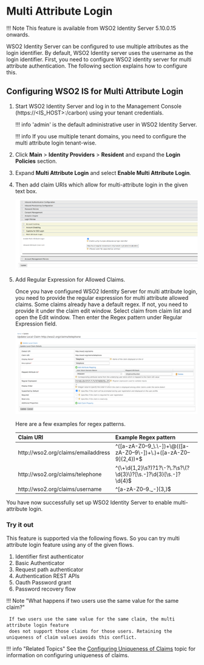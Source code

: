 # Multi Attribute Login

!!! Note
     This feature is available from WSO2 Identity Server 5.10.0.15 onwards.

WSO2 Identity Server can be configured to use multiple attributes as the login identifier.
By default, WSO2 Identity server uses the username as the login identifier.  First, you need to
configure WSO2 identity server for multi attribute authentication. The following section explains
how to configure this.

## Configuring WSO2 IS for Multi Attribute Login

1. Start WSO2 Identity Server and log in to the Management Console (https://<IS_HOST>:<PORT>/carbon) using your tenant credentials.

   !!! info
   'admin' is the default administrative user in WSO2 Identity Server.

   !!! info
   If you use multiple tenant domains, you need to configure the multi attribute login tenant-wise.

2. Click **Main** > **Identity Providers** > **Resident** and expand the **Login Policies** section.

3. Expand **Multi Attribute Login** and select **Enable Multi Attribute Login**.

4. Then add claim URIs which allow for multi-attribute login in the given text box.

   ![adding-claims-for-multi-attribute-login](../assets/img/learn/multi-attribute-login/adding-claims-for-multi-attribute-login.png)

5. Add Regular Expression for Allowed Claims.

   Once you have configured WSO2 Identity Server for multi attribute login, you need to provide the regular expression for multi attribute allowed claims. Some claims already have a default regex. If not, you need to provide it under the claim edit window.
   Select claim from claim list and open the Edit window. Then enter the Regex pattern under Regular Expression field.

   ![adding-regex-pattern-to-claims](../assets/img/learn/multi-attribute-login/adding-regex-pattern-to-claim.png)

   Here are a few examples for regex patterns.

   <table>
        <thead>
            <tr class="header">
                <th>Claim URI</th>
                <th>Example Regex pattern</th>
            </tr>
        </thead>
        <tbody>
            <tr class="odd">
                <td>http://wso2.org/claims/emailaddress</td>
                <td>^([a-zA-Z0–9_\.\-])+\@(([a-zA-Z0–9\-])+\.)+([a-zA-Z0–9]{2,4})+$</td>
            </tr>
            <tr class="even">
                <td>http://wso2.org/claims/telephone</td>
                <td>^(\+\d{1,2}\s?)?1?\-?\.?\s?\(?\d{3}\)?[\s.-]?\d{3}[\s.-]?\d{4}$</td>
            </tr>
            <tr class="odd">
                <td>http://wso2.org/claims/username</td>
                <td>^[a-zA-Z0–9._-]{3,}$</td>
            </tr>
        </tbody>
   </table>

You have now successfully set up WSO2 Identity Server to enable multi-attribute login.

### Try it out

This feature is supported via the following flows. So you can try multi attribute login feature
using any of the given flows.

1. Identifier first authenticator
2. Basic Authenticator
3. Request path authenticator
4. Authentication REST APIs
5. Oauth Password grant
6. Password recovery flow

!!! Note "What happens if two users use the same value for the same claim?"

     If two users use the same value for the same claim, the multi attribute login feature
     does not support those claims for those users. Retaining the uniqueness of claim values avoids this conflict.

!!! info "Related Topics"
See the [Configuring Uniqueness of Claims](../../learn/configuring-uniqueness-of-claims) topic for information on configuring uniqueness of claims.